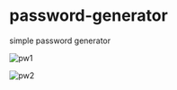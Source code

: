 # password-generator
simple password generator


![pw1](https://user-images.githubusercontent.com/66684175/218912440-bd95d067-9d8f-4f2b-ab58-8e8cf2e6f3ec.PNG)


![pw2](https://user-images.githubusercontent.com/66684175/218912448-8e8b4ae0-bb77-412e-8996-bfa7071522d8.PNG)
